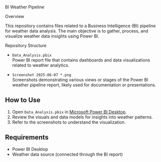 


BI Weather Pipeline

Overview

This repository contains files related to a Business Intelligence (BI) pipeline for weather data analysis. The main objective is to gather, process, and visualize weather data insights using Power BI.

Repository Structure

- `Data_Analysis.pbix`  
  Power BI report file that contains dashboards and data visualizations related to weather analytics.

- `Screenshot 2025-06-07 *.png`  
  Screenshots demonstrating various views or stages of the Power BI weather pipeline report, likely used for documentation or presentations.



## How to Use

1. Open `Data_Analysis.pbix` in [Microsoft Power BI Desktop](https://powerbi.microsoft.com/desktop/).
2. Review the visuals and data models for insights into weather patterns.
3. Refer to the screenshots to understand the visualization.

## Requirements

- Power BI Desktop
- Weather data source (connected through the BI report)

